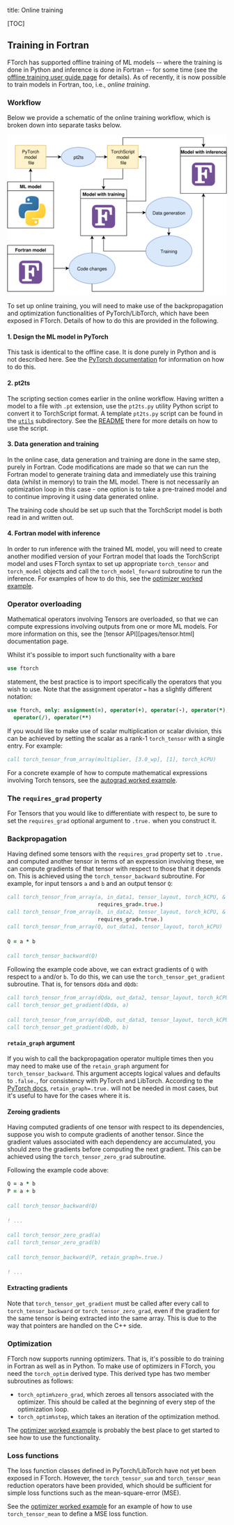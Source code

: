title: Online training

[TOC]

## Training in Fortran

FTorch has supported offline training of ML models -- where the training is done
in Python and inference is done in Fortran -- for some time (see the
[offline training user guide page](offline.html) for details). As of recently,
it is now possible to train models in Fortran, too, i.e., *online training*.

### Workflow

Below we provide a schematic of the online training workflow, which is broken
down into separate tasks below.

![schematic](online_light.svg "Online training schematic")

To set up online training, you will need to make use of the backpropagation and
optimization functionalities of PyTorch/LibTorch, which have been exposed in
FTorch. Details of how to do this are provided in the following.

#### 1. Design the ML model in PyTorch

This task is identical to the offline case. It is done purely in Python and is
not described here. See the
[PyTorch documentation](https://pytorch.org/tutorials/beginner/introyt/modelsyt_tutorial.html)
for information on how to do this.

#### 2. pt2ts

The scripting section comes earlier in the online workflow. Having written a
model to a file with `.pt` extension, use the `pt2ts.py` utility Python script
to convert it to TorchScript format. A template `pt2ts.py` script can be found
in the [`utils`](https://github.com/Cambridge-ICCS/FTorch/tree/main/utils)
subdirectory. See the
[README](https://github.com/Cambridge-ICCS/FTorch/blob/main/utils/README.md)
there for more details on how to use the script.

#### 3. Data generation and training

In the online case, data generation and training are done in the same step,
purely in Fortran. Code modifications are made so that we can run the Fortran
model to generate training data and immediately use this training data (whilst
in memory) to train the ML model. There is not necessarily an optimization loop
in this case - one option is to take a pre-trained model and to continue
improving it using data generated online.

The training code should be set up such that the TorchScript model is both read
in and written out.

#### 4. Fortran model with inference

In order to run inference with the trained ML model, you will need to create
another modified version of your Fortran model that loads the TorchScript model
and uses FTorch syntax to set up appropriate `torch_tensor` and `torch_model`
objects and call the `torch_model_forward` subroutine to run the inference. For
examples of how to do this, see the
[optimizer worked example](https://github.com/Cambridge-ICCS/FTorch/tree/main/examples/n_Optimizers).

### Operator overloading

Mathematical operators involving Tensors are overloaded, so that we can compute
expressions involving outputs from one or more ML models. For more information
on this, see the [tensor API][pages/tensor.html] documentation page.

Whilst it's possible to import such functionality with a bare
```fortran
use ftorch
```
statement, the best practice is to import specifically the operators that you
wish to use. Note that the assignment operator `=` has a slightly different
notation:
```fortran
use ftorch, only: assignment(=), operator(+), operator(-), operator(*), &
  operator(/), operator(**)
```

If you would like to make use of scalar multiplication or scalar division, this
can be achieved by setting the scalar as a rank-1 `torch_tensor` with a single
entry. For example:
```fortran
call torch_tensor_from_array(multiplier, [3.0_wp], [1], torch_kCPU)
```

For a concrete example of how to compute mathematical expressions involving
Torch tensors, see the
[autograd worked example](https://github.com/Cambridge-ICCS/FTorch/tree/main/examples/8_Autograd).

### The `requires_grad` property

For Tensors that you would like to differentiate with respect to, be sure to
set the `requires_grad` optional argument to `.true.` when you construct it.

### Backpropagation

Having defined some tensors with the `requires_grad` property set to `.true.`
and computed another tensor in terms of an expression involving these, we can
compute gradients of that tensor with respect to those that it depends on. This
is achieved using the `torch_tensor_backward` subroutine. For example, for
input tensors `a` and `b` and an output tensor `Q`:

```fortran
call torch_tensor_from_array(a, in_data1, tensor_layout, torch_kCPU, &
                             requires_grad=.true.)
call torch_tensor_from_array(b, in_data2, tensor_layout, torch_kCPU, &
                             requires_grad=.true.)
call torch_tensor_from_array(Q, out_data1, tensor_layout, torch_kCPU)

Q = a * b

call torch_tensor_backward(Q)
```

Following the example code above, we can extract gradients of `Q` with respect
to `a` and/or `b`. To do this, we can use the `torch_tensor_get_gradient`
subroutine. That is, for tensors `dQda` and `dQdb`:

```fortran
call torch_tensor_from_array(dQda, out_data2, tensor_layout, torch_kCPU)
call torch_tensor_get_gradient(dQda, a)

call torch_tensor_from_array(dQdb, out_data3, tensor_layout, torch_kCPU)
call torch_tensor_get_gradient(dQdb, b)
```

#### `retain_graph` argument

If you wish to call the backpropagation operator multiple times then you may
need to make use of the `retain_graph` argument for `torch_tensor_backward`.
This argument accepts logical values and defaults to `.false.`, for consistency
with PyTorch and LibTorch. According to the
[PyTorch docs](https://pytorch.org/docs/stable/generated/torch.Tensor.backward.html),
`retain_graph=.true.` will not be needed in most cases, but it's useful to have
for the cases where it is.

#### Zeroing gradients

Having computed gradients of one tensor with respect to its dependencies,
suppose you wish to compute gradients of another tensor. Since the gradient
values associated with each dependency are accumulated, you should zero the
gradients before computing the next gradient. This can be achieved using the
`torch_tensor_zero_grad` subroutine.

Following the example code above:

```fortran
Q = a * b
P = a + b

call torch_tensor_backward(Q)

! ...

call torch_tensor_zero_grad(a)
call torch_tensor_zero_grad(b)

call torch_tensor_backward(P, retain_graph=.true.)

! ...
```

#### Extracting gradients

Note that `torch_tensor_get_gradient` must be called after every call to
`torch_tensor_backward` or `torch_tensor_zero_grad`, even if the gradient for
the same tensor is being extracted into the same array. This is due to the way
that pointers are handled on the C++ side.

### Optimization

FTorch now supports running optimizers. That is, it's possible to do training in
Fortran as well as in Python. To make use of optimizers in FTorch, you need the
`torch_optim` derived type. This derived type has two member subroutines as
follows:
* `torch_optim%zero_grad`, which zeroes all tensors associated with the
  optimizer. This should be called at the beginning of every step of the
  optimization loop.
* `torch_optim%step`, which takes an iteration of the optimization method.

The [optimizer worked example](https://github.com/Cambridge-ICCS/FTorch/tree/main/examples/n_Optimizers)
is probably the best place to get started to see how to use the functionality.

### Loss functions

The loss function classes defined in PyTorch/LibTorch have not yet been exposed
in FTorch. However, the `torch_tensor_sum` and `torch_tensor_mean` reduction
operators have been provided, which should be sufficient for simple loss
functions such as the mean-square-error (MSE).

See the [optimizer worked example](https://github.com/Cambridge-ICCS/FTorch/tree/main/examples/n_Optimizers)
for an example of how to use `torch_tensor_mean` to define a MSE loss function.

